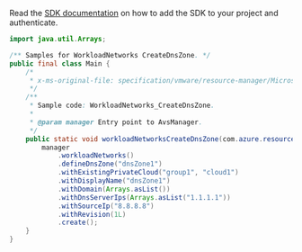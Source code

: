 Read the [SDK documentation](https://github.com/Azure/azure-sdk-for-java/blob/azure-resourcemanager-avs_1.0.0-beta.3/sdk/avs/azure-resourcemanager-avs/README.md) on how to add the SDK to your project and authenticate.

```java
import java.util.Arrays;

/** Samples for WorkloadNetworks CreateDnsZone. */
public final class Main {
    /*
     * x-ms-original-file: specification/vmware/resource-manager/Microsoft.AVS/stable/2021-12-01/examples/WorkloadNetworks_CreateDnsZones.json
     */
    /**
     * Sample code: WorkloadNetworks_CreateDnsZone.
     *
     * @param manager Entry point to AvsManager.
     */
    public static void workloadNetworksCreateDnsZone(com.azure.resourcemanager.avs.AvsManager manager) {
        manager
            .workloadNetworks()
            .defineDnsZone("dnsZone1")
            .withExistingPrivateCloud("group1", "cloud1")
            .withDisplayName("dnsZone1")
            .withDomain(Arrays.asList())
            .withDnsServerIps(Arrays.asList("1.1.1.1"))
            .withSourceIp("8.8.8.8")
            .withRevision(1L)
            .create();
    }
}
```
